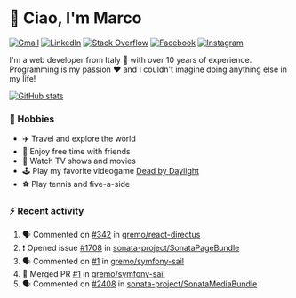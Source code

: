 # 👋 Ciao, I'm Marco

[![Gmail](https://img.shields.io/badge/Gmail-%23BB001B?style=flat-square&logo=gmail&logoColor=white)](mailto:gremo1982@gmail.com)
[![LinkedIn](https://img.shields.io/badge/LinkedIn-%230e76a8?style=flat-square&logo=linkedin)](https://www.linkedin.com/in/marco-polichetti)
[![Stack Overflow](https://img.shields.io/stackexchange/stackoverflow/r/220180?style=flat&logo=stackoverflow&label=Stack%20Overflow&color=%23F47F24)](https://stackoverflow.com/users/220180)
[![Facebook](https://img.shields.io/badge/-Facebook-%234267B2?style=flat-square&logo=facebook&logoColor=white)](https://www.facebook.com/marco.poliketti)
[![Instagram](https://img.shields.io/badge/-Instagram-%23C13584?style=flat-square&logo=instagram&logoColor=white)](https://www.instagram.com/marco.gremo)

I'm a web developer from Italy 🍕 with over 10 years of experience. Programming is my passion ❤️ and I couldn't imagine doing anything else in my life!

[![GitHub stats](https://github-readme-stats.vercel.app/api?username=gremo&show_icons=true&rank_icon=github&theme=transparent)](https://github.com/anuraghazra/github-readme-stats)

### 📅 Hobbies

- ✈️ Travel and explore the world
- 🍻 Enjoy free time with friends
- 🎥 Watch TV shows and movies
- 🕹️ Play my favorite videogame [Dead by Daylight](https://deadbydaylight.com)
- ⚽ Play tennis and five-a-side

### ⚡ Recent activity

<!--START_SECTION:activity-->
1. 🗣 Commented on [#342](https://github.com/gremo/react-directus/pull/342#issuecomment-1649617184) in [gremo/react-directus](https://github.com/gremo/react-directus)
2. ❗ Opened issue [#1708](https://github.com/sonata-project/SonataPageBundle/issues/1708) in [sonata-project/SonataPageBundle](https://github.com/sonata-project/SonataPageBundle)
3. 🗣 Commented on [#1](https://github.com/gremo/symfony-sail/pull/1#issuecomment-1647728417) in [gremo/symfony-sail](https://github.com/gremo/symfony-sail)
4. 🎉 Merged PR [#1](https://github.com/gremo/symfony-sail/pull/1) in [gremo/symfony-sail](https://github.com/gremo/symfony-sail)
5. 🗣 Commented on [#2408](https://github.com/sonata-project/SonataMediaBundle/issues/2408#issuecomment-1647721931) in [sonata-project/SonataMediaBundle](https://github.com/sonata-project/SonataMediaBundle)
<!--END_SECTION:activity-->
